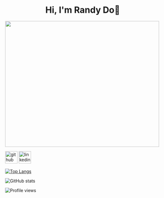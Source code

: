 <center> <h1>Hi, I'm Randy Do🫡</h1> </center>

<img src="https://media.giphy.com/media/v1.Y2lkPTc5MGI3NjExNjhmMDg5OTY1ZmNiM2UwNWRiNjZhMWU2MTU3NWFlMzhjNzVhMWU2MCZjdD1z/W8oRwnoBndXVQ3OERD/giphy.gif" width="500" height="410" />

[<img src='https://cdn.jsdelivr.net/npm/simple-icons@3.0.1/icons/github.svg' alt='github' height='40'>](https://github.com/randyydoo)  [<img src='https://cdn.jsdelivr.net/npm/simple-icons@3.0.1/icons/linkedin.svg' alt='linkedin' height='40'>](https://www.linkedin.com/in/https://www.linkedin.com/in/randy-do-26b63b209/)  

[![Top Langs](https://github-readme-stats.vercel.app/api/top-langs/?username=randyydoo)](https://github.com/anuraghazra/github-readme-stats)

![GitHub stats](https://github-readme-stats.vercel.app/api?username=randyydoo&show_icons=true)  

![Profile views](https://gpvc.arturio.dev/randyydoo)  
